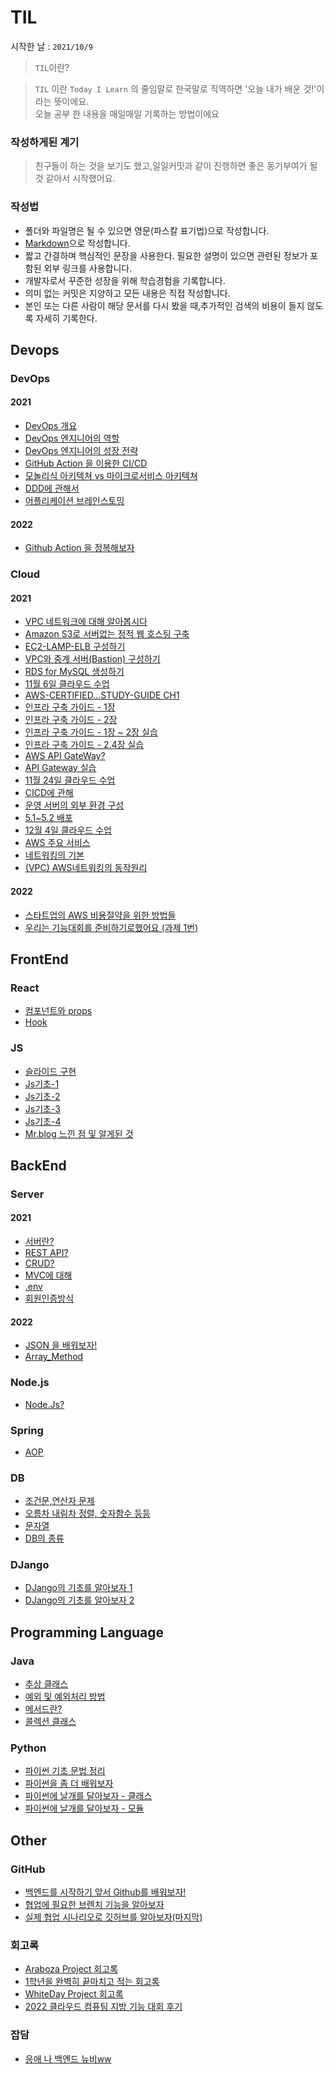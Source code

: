 # TIL

시작한 날 : `2021/10/9`

> `TIL`이란?<br/>

> `TIL` 이란 `Today I Learn` 의 줄임말로 한국말로 직역하면 '오늘 내가 배운 것!'이라는 뜻이에요.<br>
오늘 공부 한 내용을 매일매일 기록하는 방법이에요

### 작성하게된 계기
> 친구들이 하는 것을 보기도 했고,일일커밋과 같이 진행하면 좋은 동기부여가 될 것 같아서 시작했어요. 
### 작성법
- 폴더와 파일명은 될 수 있으면 영문(파스칼 표기법)으로 작성합니다.
- [Markdown](https://gist.github.com/ihoneymon/652be052a0727ad59601)으로 작성합니다.
- 짧고 간결하며 핵심적인 문장을 사용한다. 필요한 설명이 있으면 관련된 정보가 포함된 외부 링크를 사용합니다.
- 개발자로서 꾸준한 성장을 위해 학습경험을 기록합니다.
- 의미 없는 커밋은 지양하고 모든 내용은 직접 작성합니다.
- 본인 또는 다른 사람이 해당 문서를 다시 봤을 때,추가적인 검색의 비용이 들지 않도록 자세히 기록한다.

## Devops
### DevOps
#### 2021
- <a href = "https://github.com/NohGaSeong/TIL/blob/main/DevOps/DevOps%20%EA%B0%9C%EC%9A%94.md">DevOps 개요</a>
- <a href = "https://github.com/NohGaSeong/TIL/blob/main/DevOps/DevOps%20%EC%97%94%EC%A7%80%EB%8B%88%EC%96%B4%EC%9D%98%20%EC%97%AD%ED%95%A0.md">DevOps 엔지니어의 역할</a>
- <a href = "https://github.com/NohGaSeong/TIL/blob/main/DevOps/DevOps%20%EC%97%94%EC%A7%80%EB%8B%88%EC%96%B4%20%EC%84%B1%EC%9E%A5%20%EC%A0%84%EB%9E%B5.md">DevOps 엔지니어의 성장 전략</a>
- <a href = "https://github.com/NohGaSeong/TIL/blob/main/DevOps/GitHub%20Action%20%EC%9D%84%20%EC%9D%B4%EC%9A%A9%ED%95%9C%20CICD.md">GitHub Action 을 이용한 CI/CD</a>
- <a href = "https://github.com/NohGaSeong/TIL/blob/main/DevOps/%EB%AA%A8%EB%86%80%EB%A6%AC%EC%8B%9D%2C%EB%A7%88%EC%9D%B4%ED%81%AC%EB%A1%9C%EC%84%9C%EB%B9%84%EC%8A%A4%20%EC%95%84%ED%82%A4%ED%85%8D%EC%B3%90.md">모놀리식 아키텍쳐 vs 마이크로서비스 아키텍쳐</a>
- <a href= "https://github.com/NohGaSeong/TIL/blob/main/DevOps/DDD%EC%97%90%20%EA%B4%80%ED%95%98%EC%97%AC.md">DDD에 관해서</a>
- <a href = "https://github.com/NohGaSeong/TIL/blob/main/DevOps/%EC%96%B4%ED%94%8C%EB%A6%AC%EC%BC%80%EC%9D%B4%EC%85%98%20%EC%9D%B4%EB%B2%A4%ED%8A%B8%EC%8A%A4%ED%86%A0%EB%B0%8D.md">어플리케이션 브레인스토밍</a> 

#### 2022
- <a href = "https://github.com/NohGaSeong/TILandMEMOIR/blob/main/DevOps/Github%20Action.md">Github Action 을 정복해보자 </a>

### Cloud
#### 2021
- <a href = "https://github.com/NohGaSeong/TIL/blob/main/Cloud/VpcNetworks.md">VPC 네트워크에 대해 알아봅시다</a>
- <a href = "https://github.com/NohGaSeong/TIL/blob/main/Cloud/ServerlessWebhosting.md">Amazon S3로 서버없는 정적 웹 호스팅 구축</a>
- <a href = "https://github.com/NohGaSeong/TIL/blob/main/Cloud/Ec2-Lamp-Elb.md">EC2-LAMP-ELB 구성하기</a>
- <a href = "https://github.com/NohGaSeong/TIL/blob/main/Cloud/VPC_and_Bastion.md">VPC와 중계 서버(Bastion) 구성하기</a>
- <a href = "https://github.com/NohGaSeong/TIL/blob/main/Cloud/RDSforMySQL.md">RDS for MySQL 생성하기</a>
- <a href = "https://github.com/NohGaSeong/TIL/blob/main/Cloud/1106CloudClass.md">11월 6일 클라우드 수업</a>
- <a href = "https://github.com/NohGaSeong/TIL/blob/main/Cloud/AWS-Certified...Study-Guide/Chapter-1.md">AWS-CERTIFIED...STUDY-GUIDE CH1</a>
- <a href = "https://github.com/NohGaSeong/TIL/blob/main/Cloud/Infra_Guide/ch%201.md">인프라 구축 가이드 - 1장</a>
- <a href = "https://github.com/NohGaSeong/TIL/blob/main/Cloud/Infra_Guide/ch%202.md">인프라 구축 가이드 - 2장</a>
- <a href = "https://github.com/NohGaSeong/TIL/blob/main/Cloud/Infra_Guide/ch%201-2%20Training.md">인프라 구축 가이드 - 1장 ~ 2장 실습</a>
- <a href = "https://github.com/NohGaSeong/TIL/blob/main/Cloud/Infra_Guide/ch%202.4%20training.md">인프라 구축 가이드 - 2.4장 실습</a> 
- <a href = "https://github.com/NohGaSeong/TIL/blob/main/Cloud/AWS%20API%20Gateway.md">AWS API GateWay? </a>
- <a href = "https://github.com/NohGaSeong/TIL/blob/main/Cloud/API_Gateway%20Training.md">API Gateway 실습 </a>
- <a href = "https://github.com/NohGaSeong/TIL/blob/main/Cloud/1120CloudClass.md">11월 24일 클라우드 수업</a>
- <a href = "https://github.com/NohGaSeong/TIL/blob/main/Cloud/CICD%EC%97%90%20%EA%B4%80%ED%95%B4.md">CICD에 관해</a>
- <a href = "https://github.com/NohGaSeong/TIL/blob/main/Cloud/Infra_Guide/%EC%9A%B4%EC%98%81%EC%84%9C%EB%B2%84%EC%9D%98%20%EC%99%B8%EB%B6%80%20%ED%99%98%EA%B2%BD%20%EA%B5%AC%EC%84%B1.md">운영 서버의 외부 환경 구성</a>
- <a href = "https://github.com/NohGaSeong/TIL/blob/main/Cloud/Infra_Guide/5.1~5.2%20(%EB%B0%B0%ED%8F%AC).md">5.1~5.2 배포 </a>
- <a href = "https://github.com/NohGaSeong/TIL/blob/main/Cloud/1204CloudClass.md">12월 4일 클라우드 수업</a>
- <a href = "https://github.com/NohGaSeong/TIL/blob/main/Cloud/AWS%20%EC%A3%BC%EC%9A%94%20%EC%84%9C%EB%B9%84%EC%8A%A4.md">AWS 주요 서비스</a>
- <a href = "https://github.com/NohGaSeong/TIL/blob/main/Cloud/%EB%84%A4%ED%8A%B8%EC%9B%8C%ED%82%B9%EC%9D%98%20%EA%B8%B0%EB%B3%B8.md">네트워킹의 기본</a>
- <a href = "https://github.com/NohGaSeong/TIL/blob/main/Cloud/(VPC)%20AWS%20%EB%84%A4%ED%8A%B8%EC%9B%8C%ED%82%B9%EC%9D%98%20%EB%8F%99%EC%9E%91%EC%9B%90%EB%A6%AC.md
">(VPC) AWS네트워킹의 동작원리</a> 

#### 2022
- <a href = "https://github.com/NohGaSeong/TILandMEMOIR/blob/main/Cloud/%EC%8A%A4%ED%83%80%ED%8A%B8%EC%97%85%EC%9D%98%20AWS%20%EB%B9%84%EC%9A%A9%EC%A0%88%EA%B0%90%EC%9D%84%20%EC%9C%84%ED%95%9C%20%EB%B0%A9%EB%B2%95.md"> 스타트업의 AWS 비용절약을 위한 방법들</a>      
- <a href = "https://github.com/NohGaSeong/TILandMEMOIR/blob/main/Cloud/%EA%B8%B0%EB%8A%A5%EB%8C%80%ED%9A%8C%20%20%ED%9E%8C%ED%8A%B8%ED%92%80%EC%9D%B4.md">우리는 기능대회를 준비하기로했어요 (과제 1번) </a>    
## FrontEnd
### React
- <a href = "https://github.com/NohGaSeong/TIL/blob/main/Web/React/Component.md">컴포넌트와 props</a>
- <a href = "https://github.com/NohGaSeong/TIL/blob/main/Web/React/Hook.md">Hook </a>

### JS
- <a href = "https://github.com/NohGaSeong/TIL/blob/main/Web/JavaScript/Slide.md">슬라이드 구현</a>
- <a href = "https://github.com/NohGaSeong/TIL/blob/main/JavaScript/JS%20%EA%B8%B0%EC%B4%88%201.md">Js기초-1</a>
- <a href = "https://github.com/NohGaSeong/TIL/blob/main/JavaScript/JS%20%EA%B8%B0%EC%B4%88%202.md">Js기초-2</a>
- <a href = "https://github.com/NohGaSeong/TIL/blob/main/JavaScript/Js%20%EA%B8%B0%EC%B4%88%203.md">Js기초-3</a>
- <a href = "https://github.com/NohGaSeong/TIL/blob/main/JavaScript/Js%20%EA%B8%B0%EC%B4%88%204.md">Js기초-4</a>
- <a href = "https://github.com/NohGaSeong/TIL/blob/main/JavaScript/Mr.blog.md"> Mr.blog 느낀 점 및 알게된 것</a>

## BackEnd
### Server
#### 2021
- <a href = "https://github.com/NohGaSeong/TIL/blob/main/BackEnd/Server?.md">서버란?</a>
- <a href = "https://github.com/NohGaSeong/TIL/blob/main/Server/RestAPI%3F.md">REST API?</a>
- <a href = "https://github.com/NohGaSeong/TIL/blob/main/Server/C.R.U.D%3F.md">CRUD?</a>
- <a href = "https://github.com/NohGaSeong/TILandMEMOIR/blob/main/Server/mvc%3F.md">MVC에 대해</a>
- <a href = "https://github.com/NohGaSeong/TILandMEMOIR/blob/main/Server/envFile.md">.env</a>
- <a href = "https://github.com/NohGaSeong/TILandMEMOIR/blob/main/Server/%ED%9A%8C%EC%9B%90%EC%9D%B8%EC%A6%9D%EB%B0%A9%EC%8B%9D.md">회원인증방식</a>
#### 2022
- <a href = "https://github.com/NohGaSeong/TILandMEMOIR/blob/main/Server/JSON%EC%9D%84%20%EB%B0%B0%EC%9B%8C%EB%B3%B4%EC%9E%90!.md">JSON 을 배워보자!</a>
- <a href = "https://github.com/NohGaSeong/TILandMEMOIR/blob/main/Server/Array_Method.md">Array_Method</a>
### Node.js
- <a href = "https://github.com/NohGaSeong/TIL/blob/main/NodeJs/NodeJs%3F.md">Node.Js?</a>

### Spring
- <a href = "https://github.com/NohGaSeong/TILandMEMOIR/blob/main/Spring/aop.md">AOP</a>
### DB
- <a href = "https://github.com/NohGaSeong/TIL/blob/main/MySQL/Conditional.md">조건문,연산자 문제 </a>
- <a href = "https://github.com/NohGaSeong/TIL/blob/main/MySQL/11-15%20%EB%B0%A9%EA%B3%BC%ED%9B%84.md">오름차 내림차 정렬, 숫자함수 등등 </a>
- <a href = "https://github.com/NohGaSeong/TIL/blob/main/MySQL/11-24%20%EB%B0%A9%EA%B3%BC%ED%9B%84.md">문자열 </a>
- <a href = "https://github.com/NohGaSeong/TILandMEMOIR/blob/main/MySQL/DB%EC%9D%98%20%EC%A2%85%EB%A5%98.md">DB의 종류</a>

### DJango
- <a href = "https://github.com/NohGaSeong/TIL/blob/main/DJango/Django%EC%9D%98%20%EA%B8%B0%EC%B4%88%EB%A5%BC%20%EC%95%8C%EC%95%84%EB%B3%B4%EC%9E%901.md">DJango의 기초를 알아보자 1</a>
- <a href = "https://github.com/NohGaSeong/TIL/blob/main/DJango/DJango%EC%9D%98%20%EA%B8%B0%EC%B4%88%EB%A5%BC%20%EC%95%8C%EC%95%84%EB%B3%B4%EC%9E%90%202.md">DJango의 기초를 알아보자 2</a>
## Programming Language
### Java
- <a href = "https://github.com/NohGaSeong/TIL/blob/main/Java/AbstractClass.md">추상 클래스</a>
- <a href = "https://github.com/NohGaSeong/TIL/blob/main/Java/Exception.md">예외 및 예외처리 방법</a>
- <a href = "https://github.com/NohGaSeong/TIL/blob/main/Java/method.md">메서드란?</a>
- <a href = "https://github.com/NohGaSeong/TIL/blob/main/Java/CollectionsClass.md">콜렉션 클래스</a>

### Python
- <a href = "https://github.com/NohGaSeong/TIL/blob/main/Python/Python%20%EB%AC%B8%EB%B2%95%20%EC%A0%95%EB%A6%AC.md">파이썬 기초 문법 정리</a>
- <a href = "https://github.com/NohGaSeong/TIL/blob/main/Python/%ED%8C%8C%EC%9D%B4%EC%8D%AC%EC%9D%84%20%EC%A2%80%20%EB%8D%94%20%EB%B0%B0%EC%9B%8C%EB%B3%B4%EC%9E%90.md">파이썬을 좀 더 배워보자</a>
- <a href = "https://github.com/NohGaSeong/TIL/blob/main/Python/%ED%8C%8C%EC%9D%B4%EC%8D%AC%20%EB%82%A0%EA%B0%9C%20%EB%8B%AC%EA%B8%B0(%ED%81%B4%EB%9E%98%EC%8A%A4).md">파이썬에 날개를 달아보자 -  클래스 </a>
- <a href = "https://github.com/NohGaSeong/TIL/blob/main/Python/%ED%8C%8C%EC%9D%B4%EC%8D%AC%20%EB%82%A0%EA%B0%9C%20%EB%8B%AC%EA%B8%B0(%EB%AA%A8%EB%93%88).md">파이썬에 날개를 달아보자 - 모듈 </a>

## Other
### GitHub
- <a href = "https://github.com/NohGaSeong/TIL/tree/main/Other">백엔드를 시작하기 앞서 Github를 배워보자!</a>
- <a href = "https://github.com/NohGaSeong/TIL/blob/main/Other/%EB%B8%8C%EB%9E%9C%EC%B9%98%3F.md">협업에 필요한 브렌치 기능을 알아보자</a>
- <a href = "">실제 협업 시나리오로 깃허브를 알아보자(마지막)</a>

### 회고록
- <a href = "https://github.com/NohGaSeong/TIL/blob/main/Other/Araboza_Memories.md">Araboza Project 회고록</a>
- <a href = "https://github.com/NohGaSeong/TIL/blob/main/Other/1%ED%95%99%EB%85%84%EC%9D%84%20%EB%81%9D%EB%A7%88%EC%B9%98%EB%A9%B0%20%EC%A0%81%EB%8A%94%20%ED%9A%8C%EA%B3%A0%EB%A1%9D.md ">1학년을 완벽히 끝마치고 적는 회고록</a>
- <a href = "https://github.com/NohGaSeong/TILandMEMOIR/blob/main/Other/WhiteDay_Memories.md">WhiteDay Project 회고록</a> 
- <a href = "https://github.com/NohGaSeong/TILandMEMOIR/blob/main/Other/2022%20%ED%81%B4%EB%9D%BC%EC%9A%B0%EB%93%9C%20%EC%BB%B4%ED%93%A8%ED%8C%85%20%EC%A7%80%EB%B0%A9%20%EA%B8%B0%EB%8A%A5%20%EB%8C%80%ED%9A%8C%20%ED%9B%84%EA%B8%B0.md">2022 클라우드 컴퓨팅 지방 기능 대회 후기</a>

### 잡담
- <a href = "https://github.com/NohGaSeong/TIL/blob/main/Other/%EC%9D%91%EC%95%A0%20%EB%82%98%20%EB%B0%B1%EC%97%94%EB%93%9C%20%EB%89%B4%EB%B9%84.md">응애 나 백엔드 뉴비ww</a>



